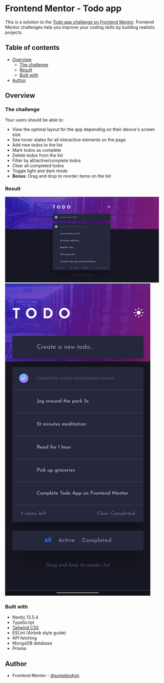 # Frontend Mentor - Todo app

This is a solution to the [Todo app challenge on Frontend Mentor](https://www.frontendmentor.io/challenges/todo-app-Su1_KokOW). Frontend Mentor challenges help you improve your coding skills by building realistic projects. 

## Table of contents

- [Overview](#overview)
  - [The challenge](#the-challenge)
  - [Result](#result)
  - [Built with](#built-with)
- [Author](#author)

## Overview

### The challenge

Your users should be able to:

- View the optimal layout for the app depending on their device's screen size
- See hover states for all interactive elements on the page
- Add new todos to the list
- Mark todos as complete
- Delete todos from the list
- Filter by all/active/complete todos
- Clear all completed todos
- Toggle light and dark mode
- **Bonus**: Drag and drop to reorder items on the list

### Result

![](./preview/desktop-view.png)
![](./preview/mobile-view.jpg)

### Built with

- Nextjs 13.5.4
- TypeScript
- [Tailwind CSS](https://tailwindcss.com/)
- ESLint (Airbnb style guide)
- API fetching
- MongoDB database
- Prisma

## Author

- Frontend Mentor - [@somebodyin](https://www.frontendmentor.io/profile/somebodyin)